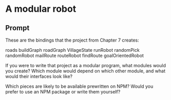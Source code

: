 # A modular robot

## Prompt

These are the bindings that the project from Chapter 7 creates:

roads
buildGraph
roadGraph
VillageState
runRobot
randomPick
randomRobot
mailRoute
routeRobot
findRoute
goalOrientedRobot

If you were to write that project as a modular program, what modules would you create? Which module would depend on which other module, and what would their interfaces look like?

Which pieces are likely to be available prewritten on NPM? Would you prefer to use an NPM package or write them yourself?
